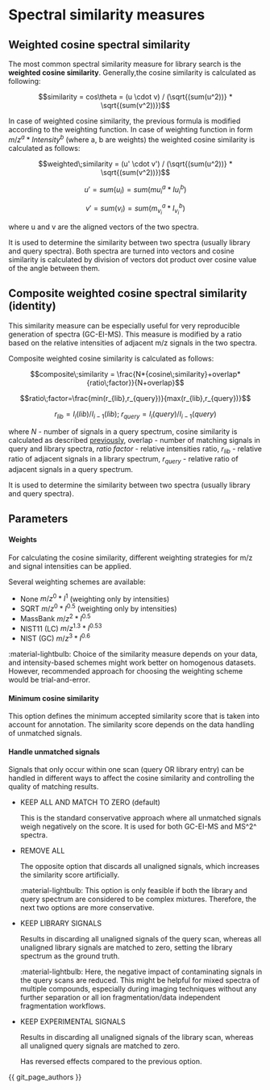 # **Spectral similarity measures**

## **Weighted cosine spectral similarity**

The most common spectral similarity measure for library search is the **weighted cosine similarity**. Generally,the cosine similarity is calculated as following:

$$similarity = cos\theta = (u \cdot v) / (\sqrt{(sum(u^2))} * \sqrt{(sum(v^2))})$$

In case of weighted cosine similarity, the previous formula is modified according to the weighting function. In case of weighting function in form $m/z^a*{Intensity}^b$ (where a, b are weights) the weighted cosine similarity is calculated as follows:

$$weighted\;similarity = (u' \cdot v') / (\sqrt{(sum(u^2))} * \sqrt{(sum(v^2))})$$

$$u' = sum(u_i) = sum(m{u_i}^a*I{u_i}^b)$$

$$v' = sum(v_i) = sum(m_{v_i}^a*I_{v_i}^b)$$

where u and v are the aligned vectors of the two spectra.

It is used to determine the similarity between two spectra (usually library and query spectra). Both spectra are turned into vectors and cosine similarity is calculated by division of vectors dot product over cosine value of the angle between them.

## **Composite weighted cosine spectral similarity (identity)**

This similarity measure can be especially useful for very reproducible generation of spectra (GC-EI-MS). This measure is modified by a ratio based on the relative intensities of adjacent m/z signals in the two spectra.

Composite weighted cosine similarity is calculated as follows:

$$composite\;similarity = \frac{N*{cosine\;similarity}+overlap*{ratio\;factor}}{N+overlap}$$

$$ratio\;factor=\frac{min(r_{lib},r_{query})}{max(r_{lib},r_{query})}$$

$$r_{lib}=I_i(lib)/I_{i-1}(lib);\;r_{query}=I_i(query)/I_{i-1}(query)$$

where $N$ - number of signals in a query spectrum, cosine similarity is calculated as described [previously](#weighted-cosine-spectral-similarity), overlap - number of matching signals in query and library spectra, $ratio\;factor$ - relative intensities ratio, $r_{lib}$ - relative ratio of adjacent signals in a library spectrum, $r_{query}$ - relative ratio of adjacent signals in a query spectrum.

[//]: # (TODO So is it abundance or intensities)

It is used to determine the similarity between two spectra (usually library and query spectra).

## **Parameters**

#### **Weights**

For calculating the cosine similarity, different weighting strategies for  m/z and signal intensities can be applied.

[//]: # (Weights are applied to m/z and intensity as follows $m/z^a*{Intensity}^b$.)

Several weighting schemes are available:

- None $m/z^0*I^1$ (weighting only by intensities)
- SQRT $m/z^0*I^{0.5}$ (weighting only by intensities)
- MassBank $m/z^2*I^{0.5}$
- NIST11 (LC) $m/z^{1.3}*I^{0.53}$
- NIST (GC) $m/z^3*I^{0.6}$

:material-lightbulb: Choice of the similarity measure depends on your data, and intensity-based schemes might work better on homogenous datasets. However, recommended approach for choosing the weighting scheme would be trial-and-error.

#### **Minimum cosine similarity**

This option defines the minimum accepted similarity  score that is taken into account for annotation. The similarity score depends on the data handling of unmatched signals.

#### **Handle unmatched signals**

Signals that only occur within one scan (query OR library entry) can be handled in different ways to affect the cosine similarity and controlling the quality  of matching results.

- KEEP ALL AND MATCH TO ZERO (default)

    This is the standard conservative approach where all unmatched signals weigh negatively on the score. It is used for both GC-EI-MS and MS^2^ spectra.

- REMOVE ALL

    The opposite option that discards all unaligned signals, which increases the similarity score artificially.

    :material-lightbulb: This option is only feasible if both the library and query spectrum are considered to be complex mixtures. Therefore, the next two options are more conservative.

- KEEP LIBRARY SIGNALS

    Results in discarding all unaligned signals of the query scan, whereas all unaligned library signals are matched to zero, setting the library spectrum as the ground truth.

    :material-lightbulb: Here, the negative impact of contaminating signals in the query scans are reduced. This might be helpful for mixed spectra of multiple compounds, especially during imaging techniques without any further separation or all ion fragmentation/data independent fragmentation workflows.

- KEEP EXPERIMENTAL SIGNALS

    Results in discarding all unaligned signals of the library scan, whereas all unaligned query signals are matched to zero.

    Has reversed effects compared to the previous option.

{{ git_page_authors }}
